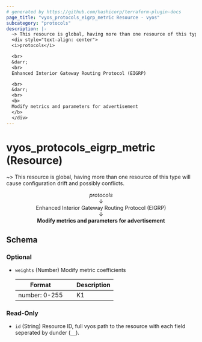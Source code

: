 ```yaml
---
# generated by https://github.com/hashicorp/terraform-plugin-docs
page_title: "vyos_protocols_eigrp_metric Resource - vyos"
subcategory: "protocols"
description: |-
  ~> This resource is global, having more than one resource of this type will cause configuration drift and possibly conflicts.
  <div style="text-align: center">
  <i>protocols</i>

  <br>
  &darr;
  <br>
  Enhanced Interior Gateway Routing Protocol (EIGRP)

  <br>
  &darr;
  <br>
  <b>
  Modify metrics and parameters for advertisement
  </b>
  </div>
---
```


# vyos_protocols_eigrp_metric (Resource)

~> This resource is global, having more than one resource of this type will cause configuration drift and possibly conflicts.

<div style="text-align: center">
<i>protocols</i>

<br>
&darr;
<br>
Enhanced Interior Gateway Routing Protocol (EIGRP)

<br>
&darr;
<br>
<b>
Modify metrics and parameters for advertisement
</b>
</div>



<!-- schema generated by tfplugindocs -->
## Schema

### Optional

- `weights` (Number) Modify metric coefficients

    |  Format &emsp; | Description  |
    |----------|---------------|
    |  number: 0-255  &emsp; |  K1  |

### Read-Only

- `id` (String) Resource ID, full vyos path to the resource with each field seperated by dunder (`__`).
